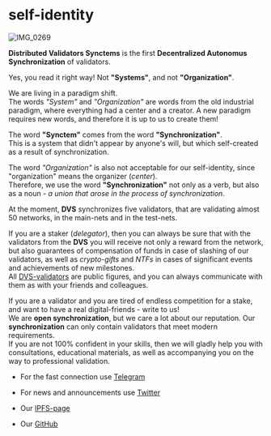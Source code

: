 # self-identity

![IMG_0269](https://user-images.githubusercontent.com/38581319/120726660-e7733800-c4d8-11eb-8058-e10d7bc9d011.JPG)

**Distributed Validators Synctems** is the first **Decentralized Autonomus Synchronization** of validators.

Yes, you read it right way! Not __"Systems"__, and not __"Organization"__.

We are living in a paradigm shift. <br />
The words *"System"* and *"Organization"* are words from the old industrial paradigm, where everything had a center and a creator. A new paradigm requires new words, and therefore it is up to us to create them!

The word **"Synctem"** comes from the word **"Synchronization"**. <br />
This is a system that didn't appear by anyone's will, but which self-created as a result of synchronization.

The word *"Organization"* is also not acceptable for our self-identity, since "organization" means the organizer (*center*). <br />
Therefore, we use the word **"Synchronization"** not only as a verb, but also as a noun - *a union that arose in the process of synchronization*.

At the moment, **DVS** synchronizes five validators, that are validating almost 50 networks, in the main-nets and in the test-nets.

If you are a staker (*delegator*), then you can always be sure that with the validators from the **DVS** you will receive not only a reward from the network, but also guarantees of compensation of funds in case of slashing of our validators, as well as *crypto-gifts* and *NTFs* in cases of significant events and achievements of new milestones. <br />
All [DVS-validators](https://github.com/Distributed-Validators-Synctems/self-identity/blob/main/meet-our-validators.md) are public figures, and you can always communicate with them as with your friends and colleagues.

If you are a validator and you are tired of endless competition for a stake, and want to have a real digital-friends - write to us! <br />
We are **open synchronization**, but we care a lot about our reputation. Our **synchronization** can only contain validators that meet modern requirements. <br />
If you are not 100% confident in your skills, then we will gladly help you with consultations, educational materials, as well as accompanying you on the way to professional validation.

- For the fast connection use [Telegram](https://t.me/DVSynctems)

- For news and announcements use [Twitter](https://twitter.com/synctems)

- Our [IPFS-page](https://abbfe6z95qov3d40hf6j30g7auo7afhp.mypinata.cloud/ipfs/QmYCPa2Co5kD3yZ32bS5DVHFvSfypZ97rdk4jGy8nZGkPx/)

- Our [GitHub](https://github.com/Distributed-Validators-Synctems)
